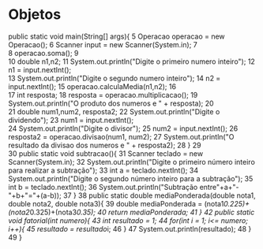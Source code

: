 # Objetos
 public static void main(String[] args){
    5         Operacao operacao = new Operacao();
    6         Scanner input = new Scanner(System.in);
    7         
    8         operacao.soma();
    9         
   10         double n1,n2;
   11         System.out.println("Digite o primeiro numero inteiro");
   12         n1 = input.nextInt();  
   13         System.out.println("Digite o segundo numero inteiro");
   14         n2 = input.nextInt(); 
   15         operacao.calculaMedia(n1,n2);
   16         
   17         int resposta;
   18         resposta = operacao.multiplicacao();
   19         System.out.println("O produto dos numeros e " + resposta);
   20         
   21         double num1,num2, resposta2;
   22         System.out.println("Digite o dividendo");
   23         num1 = input.nextInt();  
   24         System.out.println("Digite o divisor");
   25         num2 = input.nextInt(); 
   26         resposta2 = operacao.divisao(num1, num2);
   27         System.out.println("O resultado da divisao dos numeros e " + resposta2);
   28     }
   29     
   30     public static void subtracao(){
   31         Scanner teclado = new Scanner(System.in);
   32         System.out.println("Digite o primeiro número inteiro para realizar a subtração");
   33         int a = teclado.nextInt();
   34         System.out.println("Digite o segundo número inteiro para a subtração");
   35         int b = teclado.nextInt();
   36         System.out.println("Subtração entre"+a+"-"+b+"="+(a-b));
   37     } 
   38     public static double mediaPonderada(double nota1, double nota2, double nota3){
   39         double mediaPonderada = (nota1*0.225)+(nota2*0.325)+(nota3*0.35);
   40         return mediaPonderada;
   41     }
   42     public static void fatorial(int numero){
   43         int resultado = 1;
   44         for(int i = 1; i<= numero; i++){
   45             resultado = resultado*i;
   46         }
   47         System.out.println(resultado);
   48     }
   49 }
